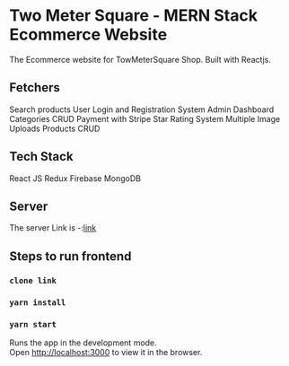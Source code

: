 # Two Meter Square - MERN Stack Ecommerce Website

The Ecommerce website for TowMeterSquare Shop. Built with Reactjs.

## Fetchers
Search products
User Login and Registration System
Admin Dashboard
Categories CRUD
Payment with Stripe
Star Rating System
Multiple Image Uploads
Products CRUD

## Tech Stack 
React JS
Redux
Firebase
MongoDB

## Server
The server Link is -:[link](https://github.com/Prathmesh-Dhatrak/server)

## Steps to run frontend

### `clone link`
### `yarn install`
### `yarn start`

Runs the app in the development mode.\
Open [http://localhost:3000](http://localhost:3000) to view it in the browser.

